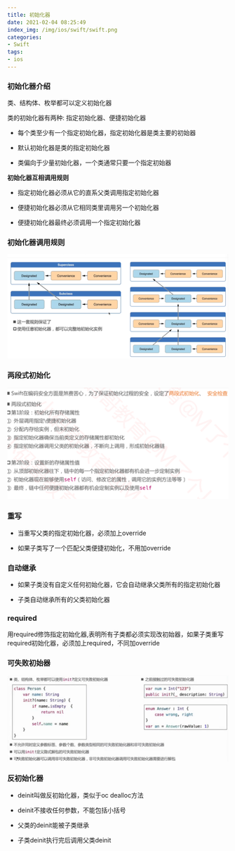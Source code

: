 ```yaml
---
title: 初始化器
date: 2021-02-04 08:25:49
index_img: /img/ios/swift/swift.png
categories:
- Swift
tags:
- ios
---
```


### 初始化器介绍
类、结构体、枚举都可以定义初始化器

类的初始化器有两种: 指定初始化器、便捷初始化器

- 每个类至少有一个指定初始化器，指定初始化器是类主要的初始器

- 默认初始化器是类的指定初始化器

- 类偏向于少量初始化器，一个类通常只要一个指定初始器

**初始化器互相调用规则**

- 指定初始化器必须从它的直系父类调用指定初始化器

- 便捷初始化器必须从它相同类里调用另一个初始化器

- 便捷初始化器最终必须调用一个指定初始化器

### 初始化器调用规则

![](/img/ios/swift/class/classchushihua.png)

### 两段式初始化

![](/img/ios/swift/class/lianduanchushi.png)


### 重写

- 当重写父类的指定初始化器，必须加上override

- 如果子类写了一个匹配父类便捷初始化，不用加override

### 自动继承

- 如果子类没有自定义任何初始化器，它会自动继承父类所有的指定初始化器

- 子类自动继承所有的父类初始化器


### required

用required修饰指定初始化器,表明所有子类都必须实现改初始器，如果子类重写required初始化器，必须加上required，不同加override

### 可失败初始器

![](/img/ios/swift/class/faileinit.png)

### 反初始化器

- deinit叫做反初始化器，类似于oc dealloc方法

- deinit不接收任何参数，不能包括小括号

- 父类的deinit能被子类继承

- 子类deinit执行完后调用父类deinit







